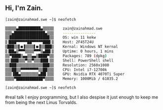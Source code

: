 ## Hi, I'm Zain.

```bash
[zain@zainahmad.swe ~]$ neofetch

▒▒▒▒▒▄██████████▄▒▒▒▒▒    zain@zainahmad.swe
▒▒▒▄██████████████▄▒▒▒    ---------------
▒▒██████████████████▒▒    OS: win 11 kekw
▒▐███▀▀▀▀▀██▀▀▀▀▀███▌▒    Host: 2F45T24U
▒███▒▒▌■▐▒▒▒▒▌■▐▒▒███▒    Kernal: Windows NT kernal 
▒▐██▄▒▀▀▀▒▒▒▒▀▀▀▒▄██▌▒    Uptime: 0 hours, 1 mins
▒▒▀████▒▄▄▒▒▄▄▒████▀▒▒    Packages: 789 (dpkg)
▒▒▐███▒▒▒▀▒▒▀▒▒▒███▌▒▒    Shell: PowerShell shell
▒▒███▒▒▒▒▒▒▒▒▒▒▒▒███▒▒    Resolution: 2560x1080
▒▒▒██▒▒▀▀▀▀▀▀▀▀▒▒██▒▒▒    CPU: Intel i7-12700k
▒▒▒▐██▄▒▒▒▒▒▒▒▒▄██▌▒▒▒    GPU: Nvidia RTX 4070Ti Super
▒▒▒▒▀████████████▀▒▒▒▒    Memory: 1000Mib / 61035.2

[zain@zainahmad.swe ~]$ neofetch
```
#real talk
I enjoy programming, but I also despise it just enough to keep me from being the next Linus Torvalds.
